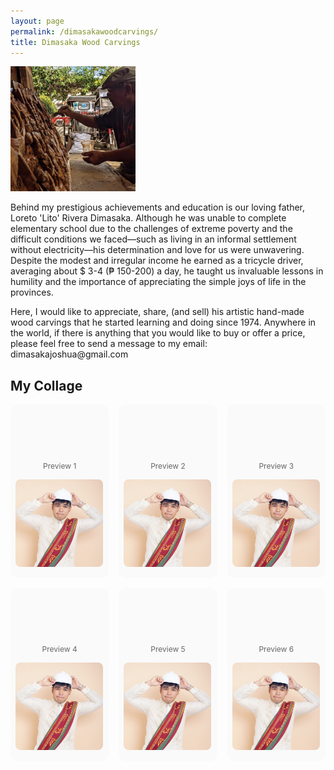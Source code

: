 ```yaml
---
layout: page
permalink: /dimasakawoodcarvings/
title: Dimasaka Wood Carvings
---
```


<div class="home">

<dl id="" class="wp-caption alignright" style="max-width: 200px">
    <dt><a href="/images/papa.jpg"><img class="" src="/images/papa.jpg"/></a></dt>
</dl>

<p>Behind my prestigious achievements and education is our loving father, Loreto 'Lito' Rivera Dimasaka. Although he was unable to complete elementary school due to the challenges of extreme poverty and the difficult conditions we faced—such as living in an informal settlement without electricity—his determination and love for us were unwavering. Despite the modest and irregular income he earned as a tricycle driver, averaging about $ 3-4 (₱ 150-200) a day, he taught us invaluable lessons in humility and the importance of appreciating the simple joys of life in the provinces.</p>

<p>Here, I would like to appreciate, share, (and sell) his artistic hand-made wood carvings that he started learning and doing since 1974. Anywhere in the world, if there is anything that you would like to buy or offer a price, please feel free to send a message to my email: dimasakajoshua@gmail.com</p>

<style>
  .gallery-grid {
    display: grid;
    grid-template-columns: repeat(3, 1fr);
    gap: 16px;
    margin-bottom: 2rem;
  }

  .carousel-item {
    background: #fafafa;
    border-radius: 12px;
    overflow: hidden;
    padding: 8px;
  }

  /* Container for the scrollable images inside each carousel-item */
  .carousel-strip {
    display: flex;
    gap: 8px;
    overflow-x: auto;
    scroll-snap-type: x mandatory;
    -webkit-overflow-scrolling: touch;
    padding-bottom: 10px;
  }

  .carousel-strip img {
    height: 140px;
    border-radius: 8px;
    scroll-snap-align: start;
  }

  /* Hide the scrollbar in a cleaner way */
  .carousel-strip::-webkit-scrollbar {
    height: 6px;
  }

  .carousel-strip::-webkit-scrollbar-thumb {
    background-color: #ccc;
    border-radius: 3px;
  }

  /* Caption styles */
  figcaption {
    font-size: 0.75rem;
    text-align: center;
    color: #666;
    margin-top: 4px;
  }

  /* Preview image styling (making sure it's square and not cropped) */
  .preview-img {
    width: 100%; /* Makes the image fill the container */
    height: 0;
    padding-bottom: 100%; /* This creates a square aspect ratio */
    object-fit: cover;
    border-radius: 8px;
  }

  /* Responsive grid (for smaller screens) */
  @media (max-width: 768px) {
    .gallery-grid {
      grid-template-columns: repeat(2, 1fr);
    }
    .carousel-strip img {
      height: 110px;
    }
  }

  @media (max-width: 480px) {
    .gallery-grid {
      grid-template-columns: 1fr;
    }
    .carousel-strip img {
      height: 100px;
    }
  }
</style>

<h2>My Collage</h2>

<div class="gallery-grid">
  <!-- 1 -->
  <div class="carousel-item">
    <figure>
      <!-- Preview image of the first carousel -->
      <img class="preview-img" src="/images/profile.jpg" alt="Preview 1">
      <figcaption>Preview 1</figcaption>
    </figure>
    <div class="carousel-strip">
      <!-- Inside the carousel-strip, all images will be horizontally scrollable -->
      <img src="/images/profile.jpg" alt="1a">
      <img src="/images/profile.jpg" alt="1b">
      <img src="/images/profile.jpg" alt="1c">
      <img src="/images/profile.jpg" alt="1d">
    </div>
  </div>

  <!-- 2 -->
  <div class="carousel-item">
    <figure>
      <img class="preview-img" src="/images/profile.jpg" alt="Preview 2">
      <figcaption>Preview 2</figcaption>
    </figure>
    <div class="carousel-strip">
      <img src="/images/profile.jpg" alt="2a">
      <img src="/images/profile.jpg" alt="2b">
      <img src="/images/profile.jpg" alt="2c">
      <img src="/images/profile.jpg" alt="2d">
    </div>
  </div>

  <!-- 3 -->
  <div class="carousel-item">
    <figure>
      <img class="preview-img" src="/images/profile.jpg" alt="Preview 3">
      <figcaption>Preview 3</figcaption>
    </figure>
    <div class="carousel-strip">
      <img src="/images/profile.jpg" alt="3a">
      <img src="/images/profile.jpg" alt="3b">
      <img src="/images/profile.jpg" alt="3c">
      <img src="/images/profile.jpg" alt="3d">
    </div>
  </div>

  <!-- 4 -->
  <div class="carousel-item">
    <figure>
      <img class="preview-img" src="/images/profile.jpg" alt="Preview 4">
      <figcaption>Preview 4</figcaption>
    </figure>
    <div class="carousel-strip">
      <img src="/images/profile.jpg" alt="4a">
      <img src="/images/profile.jpg" alt="4b">
      <img src="/images/profile.jpg" alt="4c">
      <img src="/images/profile.jpg" alt="4d">
    </div>
  </div>

  <!-- 5 -->
  <div class="carousel-item">
    <figure>
      <img class="preview-img" src="/images/profile.jpg" alt="Preview 5">
      <figcaption>Preview 5</figcaption>
    </figure>
    <div class="carousel-strip">
      <img src="/images/profile.jpg" alt="5a">
      <img src="/images/profile.jpg" alt="5b">
      <img src="/images/profile.jpg" alt="5c">
      <img src="/images/profile.jpg" alt="5d">
    </div>
  </div>

  <!-- 6 -->
  <div class="carousel-item">
    <figure>
      <img class="preview-img" src="/images/profile.jpg" alt="Preview 6">
      <figcaption>Preview 6</figcaption>
    </figure>
    <div class="carousel-strip">
      <img src="/images/profile.jpg" alt="6a">
      <img src="/images/profile.jpg" alt="6b">
      <img src="/images/profile.jpg" alt="6c">
      <img src="/images/profile.jpg" alt="6d">
    </div>
  </div>
</div>

